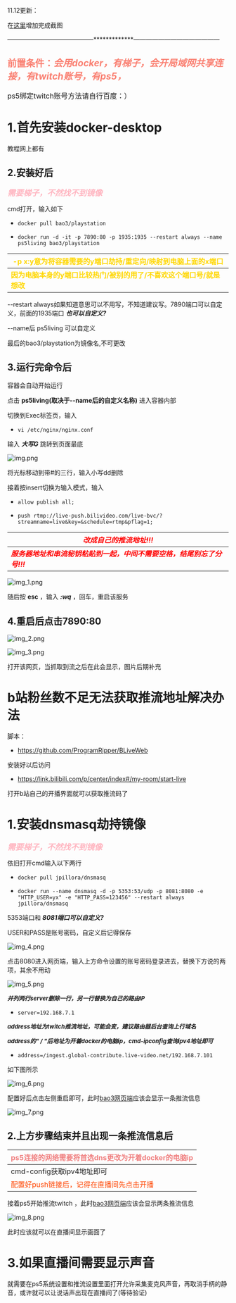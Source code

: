 11.12更新：

在[这里](#2上方步骤结束并且出现一条推流信息后)增加完成截图

——————————————*************——————————————

## <font color=#FA8072>前置条件：_会用docker，有梯子，会开局域网共享连接，有twitch账号，有ps5，_</font>
<font size=3>ps5绑定twitch账号方法请自行百度：）</font>

# 1.首先安装docker-desktop
教程网上都有

## 2.安装好后
<font color=#FFB6C1 size=4>**_需要梯子，不然找不到镜像_**</font>

cmd打开，输入如下

-     docker pull bao3/playstation

-     docker run -d -it -p 7890:80 -p 1935:1935 --restart always --name ps5living bao3/playstation

| <font color=#FFD700 size=3>**-p x:y意为将容器需要的y端口劫持/重定向/映射到电脑上面的x端口**</font> |
|---------------------------------------------------------------------------|
| <font color=#FFD700 size=3>**因为电脑本身的y端口比较热门/被别的用了/不喜欢这个端口号/就是想改**</font>  |

--restart always如果知道意思可以不用写，不知道建议写。7890端口可以自定义，前面的1935端口  **_也可以自定义?_**

--name后 ps5living 可以自定义

最后的bao3/playstation为镜像名,不可更改

## 3.运行完命令后
容器会自动开始运行

点击 **ps5living(取决于--name后的自定义名称)** 进入容器内部

切换到Exec标签页，输入

-     vi /etc/nginx/nginx.conf

输入 **_大写G_** 跳转到页面最底

![img.png](./img/img.png)

将光标移动到带#的三行，输入小写dd删除

接着按insert切换为输入模式，输入

-     allow publish all;

-     push rtmp://live-push.bilivideo.com/live-bvc/?streamname=live&key=&schedule=rtmp&pflag=1;

| <font color=red size=3>**_改成自己的推流地址!!!_**</font>|
|-----------------------------------------------------------------------|
| <font color=red size=3>**_服务器地址和串流秘钥粘贴到一起，中间不需要空格，结尾别忘了分号!!!_**</font>|

![img_1.png](./img/img_1.png)

随后按 **esc** ，输入 **_:wq_** ，回车，重启该服务

## 4.重启后点击7890:80

![img_2.png](./img/img_2.png)

![img_3.png](./img/img_3.png)

打开该网页，当抓取到流之后在此会显示，图片后期补充

# b站粉丝数不足无法获取推流地址解决办法
脚本：

- https://github.com/ProgramRipper/BLiveWeb

安装好以后访问

- https://link.bilibili.com/p/center/index#/my-room/start-live

打开b站自己的开播界面就可以获取推流码了

# 1.安装dnsmasq劫持镜像
<font color=#FFB6C1 size=4>**_需要梯子，不然找不到镜像_**</font>

依旧打开cmd输入以下两行

-     docker pull jpillora/dnsmasq

-     docker run --name dnsmasq -d -p 5353:53/udp -p 8081:8080 -e "HTTP_USER=yx" -e "HTTP_PASS=123456" --restart always jpillora/dnsmasq

5353端口和 **_8081端口可以自定义?_**

USER和PASS是账号密码，自定义后记得保存

![img_4.png](./img/img_4.png)

点击8080进入网页端，输入上方命令设置的账号密码登录进去，替换下方说的两项，其余不用动

![img_5.png](./img/img_5.png)

<font size=2>**_并列两行server删除一行，另一行替换为自己的路由IP_**</font>

-     server=192.168.7.1

<font size=2>**_address地址为twitch推流地址，可能会变，建议路由器后台查询上行域名_**</font>

<font size=2>**_address的" / "后地址为开着docker的电脑ip，cmd-ipconfig查询ipv4地址即可_**</font>

-     address=/ingest.global-contribute.live-video.net/192.168.7.101

如下图所示

![img_6.png](./img/img_6.png)

配置好后点击左侧重启即可，此时[bao3网页端](#4重启后点击789080)应该会显示一条推流信息

![img_7.png](./img/img_7.png)

## 2.上方步骤结束并且出现一条推流信息后

| <font size=3 color=#F08080>ps5连接的网络需要将首选dns更改为开着docker的电脑ip</font> |
|--------------------------------------------------------------------|
|cmd-config获取ipv4地址即可|
|<font size=3 color=	#FF4500>配置好push链接后，记得在直播间先点击开播</font>|

接着ps5开始推流twitch ，此时[bao3网页端](#4重启后点击789080)应该会显示两条推流信息

![img_8.png](./img/img_8.png)

此时应该就可以在直播间显示画面了

# 3.如果直播间需要显示声音
就需要在ps5系统设置和推流设置里面打开允许采集麦克风声音，再取消手柄的静音，或许就可以让说话声出现在直播间了(等待验证)